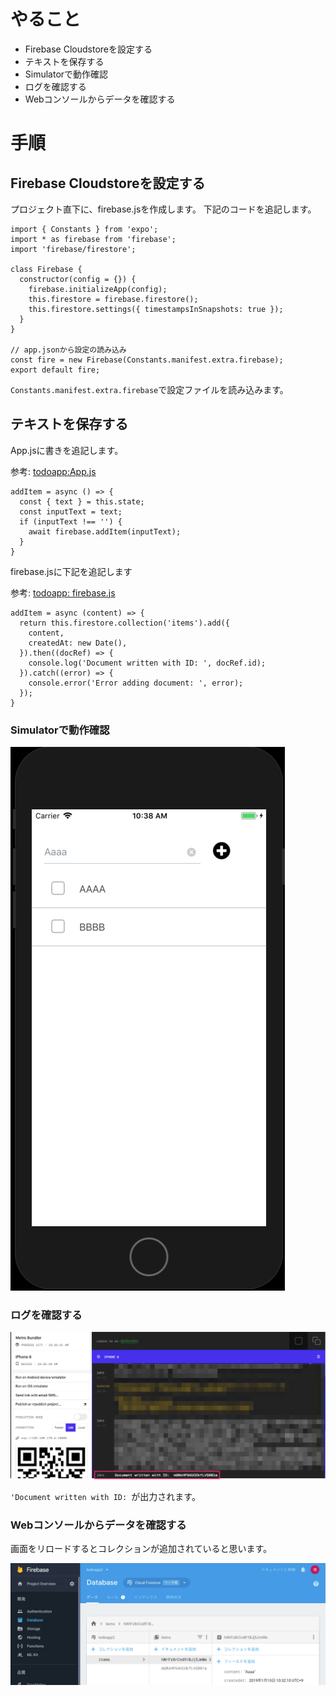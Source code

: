 
# やること

- Firebase Cloudstoreを設定する
- テキストを保存する
- Simulatorで動作確認
- ログを確認する
- Webコンソールからデータを確認する

# 手順

## Firebase Cloudstoreを設定する


プロジェクト直下に、firebase.jsを作成します。
下記のコードを追記します。

```
import { Constants } from 'expo';
import * as firebase from 'firebase';
import 'firebase/firestore';

class Firebase {
  constructor(config = {}) {
    firebase.initializeApp(config);
    this.firestore = firebase.firestore();
    this.firestore.settings({ timestampsInSnapshots: true });
  }
}

// app.jsonから設定の読み込み
const fire = new Firebase(Constants.manifest.extra.firebase);
export default fire;
```

`Constants.manifest.extra.firebase`で設定ファイルを読み込みます。

## テキストを保存する

App.jsに書きを追記します。

参考: [todoapp:App.js](https://github.com/saicologic/todoapp/blob/master/App.js#L90-L100)

```
addItem = async () => {
  const { text } = this.state;
  const inputText = text;
  if (inputText !== '') {
    await firebase.addItem(inputText);
  }
}
```

firebase.jsに下記を追記します

参考: [todoapp: firebase.js](https://github.com/saicologic/todoapp/blob/master/firebase.js#L12-L21)

```
addItem = async (content) => {
  return this.firestore.collection('items').add({
    content,
    createdAt: new Date(),
  }).then((docRef) => {
    console.log('Document written with ID: ', docRef.id);
  }).catch((error) => {
    console.error('Error adding document: ', error);
  });
}
```

### Simulatorで動作確認

![](images/input_text.png)

### ログを確認する
![](images/log.png)

`'Document written with ID: `が出力されます。

### Webコンソールからデータを確認する
画面をリロードするとコレクションが追加されていると思います。

![](images/add_item.png)
